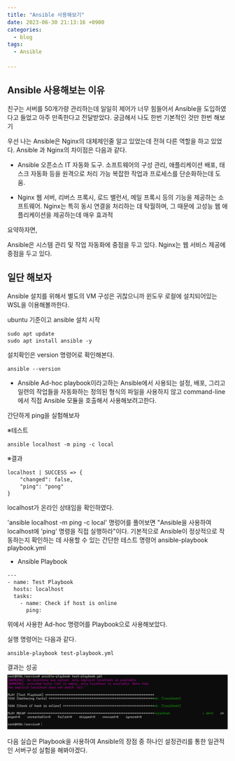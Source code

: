 ```yaml
---
title: "Ansible 사용해보기"
date: 2023-06-30 21:13:16 +0900
categories:
  - blog
tags:
  - Ansible
 
---
```



## Ansible 사용해보는 이유

친구는 서버를 50개가량 관리하는데 일일히 제어가 너무 힘들어서 Ansible을 도입하였다고 들었고 아주 만족한다고 전달받았다.
궁금해서 나도 한번 기본적인 것만 한번 해보기


우선 나는 Ansible은 Nginx의 대체제인줄 알고 있었는데 전혀 다른 역할을 하고 있었다.
Ansible 과 Nginx의 차이점은 다음과 같다.

- Ansible
오픈소스 IT 자동화 도구. 소프트웨어의 구성 관리, 애플리케이션 배포, 태스크 자동화 등을 원격으로 처리 가능
복잡한 작업과 프로세스를 단순화하는데 도움.

- Nginx
웹 서버, 리버스 프록시, 로드 밸런서, 메일 프록시 등의 기능을 제공하는 소프트웨어.
Nginx는 특히 동시 연결을 처리하는 데 탁월하며, 그 때문에 고성능 웹 애플리케이션을 제공하는데 매우 효과적

요약하자면,

Ansible은 시스템 관리 및 작업 자동화에 중점을 두고 있다.
Nginx는 웹 서비스 제공에 중점을 두고 있다.

## 일단 해보자

Ansible 설치를 위해서 별도의 VM 구성은 귀찮으니까
윈도우 로컬에 설치되어있는 WSL을 이용해볼까한다.

ubuntu 기준이고 ansible 설치 시작
```
sudo apt update
sudo apt install ansible -y
```

설치확인은 version 명령어로 확인해본다.
```
ansible --version
```


- Ansible Ad-hoc
playbook이라고하는  Ansible에서 사용되는 설정, 배포, 그리고 일련의 작업들을 자동화하는 정의된 형식의 파일을 사용하지 않고
command-line에서 직접 Ansible 모듈을 호출해서 사용해보려고한다.

간단하게 ping을 실험해보자

※테스트
```
ansible localhost -m ping -c local
```

※결과
```
localhost | SUCCESS => {
    "changed": false,
    "ping": "pong"
}
```
localhost가 온라인 상태임을 확인하였다.


'ansible localhost -m ping -c local' 
명렁어를 풀어보면 "Ansible을 사용하여 localhost에 'ping' 명령을 직접 실행하라"이다.
기본적으로 Ansible이 정상적으로 작동하는지 확인하는 데 사용할 수 있는 간단한 테스트 명령어
ansible-playbook playbook.yml


- Ansible Playbook

```
---
- name: Test Playbook
  hosts: localhost
  tasks:
    - name: Check if host is online
      ping:
```
위에서 사용한 Ad-hoc 명령어를 Playbook으로 사용해보았다.


실행 명령어는 다음과 같다.
```
ansible-playbook test-playbook.yml
```

결과는 성공
![pm2 monit](/assets/images/ansible-1.png)


다음 실습은 Playbook을 사용하여 Ansible의 장점 중 하나인 설정관리를 통한 일관적인 서버구성 실험을 해봐야겠다.